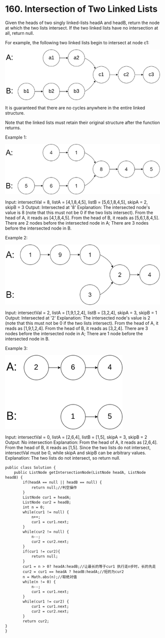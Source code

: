 # 160. Intersection of Two Linked Lists

Given the heads of two singly linked-lists headA and headB, return the node at which the two lists intersect. If the two linked lists have no intersection at all, return null.

For example, the following two linked lists begin to intersect at node c1:

![](../.gitbook/assets/tu-pian-%20%2822%29.png)

It is guaranteed that there are no cycles anywhere in the entire linked structure.

Note that the linked lists must retain their original structure after the function returns.

Example 1:

![](../.gitbook/assets/tu-pian-%20%2820%29.png)

Input: intersectVal = 8, listA = \[4,1,8,4,5\], listB = \[5,6,1,8,4,5\], skipA = 2, skipB = 3 Output: Intersected at '8' Explanation: The intersected node's value is 8 \(note that this must not be 0 if the two lists intersect\). From the head of A, it reads as \[4,1,8,4,5\]. From the head of B, it reads as \[5,6,1,8,4,5\]. There are 2 nodes before the intersected node in A; There are 3 nodes before the intersected node in B.

Example 2:

![](../.gitbook/assets/tu-pian-%20%2818%29.png)

Input: intersectVal = 2, listA = \[1,9,1,2,4\], listB = \[3,2,4\], skipA = 3, skipB = 1 Output: Intersected at '2' Explanation: The intersected node's value is 2 \(note that this must not be 0 if the two lists intersect\). From the head of A, it reads as \[1,9,1,2,4\]. From the head of B, it reads as \[3,2,4\]. There are 3 nodes before the intersected node in A; There are 1 node before the intersected node in B.

Example 3:

![](../.gitbook/assets/tu-pian-%20%2821%29.png)

Input: intersectVal = 0, listA = \[2,6,4\], listB = \[1,5\], skipA = 3, skipB = 2 Output: No intersection Explanation: From the head of A, it reads as \[2,6,4\]. From the head of B, it reads as \[1,5\]. Since the two lists do not intersect, intersectVal must be 0, while skipA and skipB can be arbitrary values. Explanation: The two lists do not intersect, so return null.

```text
public class Solution {
    public ListNode getIntersectionNode(ListNode headA, ListNode headB) {
        if(headA == null || headB == null) {
            return null;//判空操作
        }
        ListNode cur1 = headA;
        ListNode cur2 = headB;
        int n = 0;
        while(cur1 != null) {
            n++;
            cur1 = cur1.next;
        }
        while(cur2 != null) {
            n--;
            cur2 = cur2.next;
        }
        if(cur1 != cur2){
            return null;
        }
        cur1 = n > 0? headA:headB;//让最长的等于cur1 执行走n步时，长的先走
        cur2 = cur1 == headA ? headB:headA;//短的为cur2
        n = Math.abs(n);//取绝对值
        while(n != 0) {
            n--;
            cur1 = cur1.next;
        }
        while(cur1 != cur2) {
            cur1 = cur1.next;
            cur2 = cur2.next;
        }
        return cur2;
}
}
```

